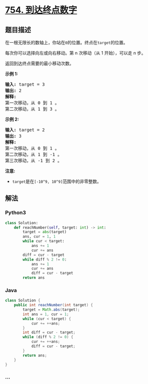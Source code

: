 # [754. 到达终点数字](https://leetcode-cn.com/problems/reach-a-number)



## 题目描述

<!-- 这里写题目描述 -->

<p>在一根无限长的数轴上，你站在<code>0</code>的位置。终点在<code>target</code>的位置。</p>

<p>每次你可以选择向左或向右移动。第 n 次移动（从 1 开始），可以走 n 步。</p>

<p>返回到达终点需要的最小移动次数。</p>

<p><strong>示例 1:</strong></p>

<pre>
<strong>输入:</strong> target = 3
<strong>输出:</strong> 2
<strong>解释:</strong>
第一次移动，从 0 到 1 。
第二次移动，从 1 到 3 。
</pre>

<p><strong>示例 2:</strong></p>

<pre>
<strong>输入:</strong> target = 2
<strong>输出:</strong> 3
<strong>解释:</strong>
第一次移动，从 0 到 1 。
第二次移动，从 1 到 -1 。
第三次移动，从 -1 到 2 。
</pre>

<p><strong>注意:</strong></p>

<ul>
	<li><code>target</code>是在<code>[-10^9, 10^9]</code>范围中的非零整数。</li>
</ul>


## 解法

<!-- 这里可写通用的实现逻辑 -->

<!-- tabs:start -->

### **Python3**

<!-- 这里可写当前语言的特殊实现逻辑 -->

```python
class Solution:
    def reachNumber(self, target: int) -> int:
        target = abs(target)
        ans, cur = 1, 1
        while cur < target:
            ans += 1
            cur += ans
        diff = cur - target
        while diff % 2 != 0:
            ans += 1
            cur += ans
            diff = cur - target
        return ans
```

### **Java**

<!-- 这里可写当前语言的特殊实现逻辑 -->

```java
class Solution {
    public int reachNumber(int target) {
        target = Math.abs(target);
        int ans = 1, cur = 1;
        while (cur < target) {
            cur += ++ans;
        }
        int diff = cur - target;
        while (diff % 2 != 0) {
            cur += ++ans;
            diff = cur - target;
        }
        return ans;
    }
}
```

### **...**

```

```

<!-- tabs:end -->
